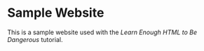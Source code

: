 # Sample Website

This is a sample website used with the _Learn Enough HTML to Be Dangerous_ tutorial.
